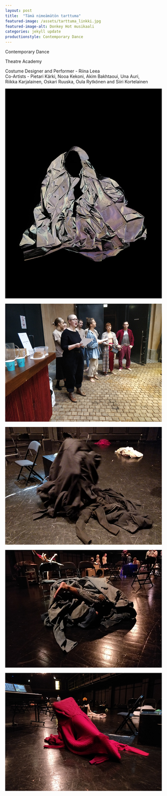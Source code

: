 ```yaml
---
layout: post
title:  "Tämä nimeämätön tarttuma"
featured-image: /assets/tarttuma_linkki.jpg
featured-image-alt: Donkey Hot musikaali 
categories: jekyll update
productionstyle: Contemporary Dance
---
```


Contemporary Dance

Theatre Academy

  Costume Designer and Performer - Riina Leea  
  Co-Artists - Pietari Kärki, Nooa Kekoni, Akim Bakhtaoui, Una Auri,  
  Riikka Karjalainen, Oskari Ruuska, Oula Rytkönen and Siiri Kortelainen

![alt text](/assets/projects/tarttuma1.jpg)

![alt text](/assets/projects/tarttuma2.jpg)

![alt text](/assets/projects/tarttuma3.jpg)

![alt text](/assets/projects/tarttuma4.jpg)

![alt text](/assets/projects/tarttuma5.jpg)